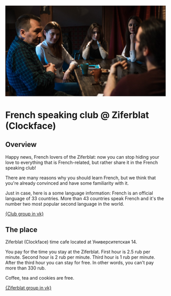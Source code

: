 ![photo](./photo.jpg)

# French speaking club @ Ziferblat (Clockface)

## Overview

Happy news, French lovers of the Ziferblat: now you can stop hiding your love to everything
that is French-related, but rather share it in the French speaking club!

There are many reasons why you should learn French, but we think that you're already
convinced and have some familiarity with it.

Just in case, here is a some language information:
French is an official language of 33 countries. More than 43 countries speak French
and it's the number two most popular second language in the world.

[{Club group in vk}](https://vk.com/event120418108)<br>

## The place

Ziferblat (Clockface) time cafe located at Университетская 14.

You pay for the time you stay at the Ziferblat.
First hour is 2.5 rub per minute.
Second hour is 2 rub per minute.
Third hour is 1 rub per minute.
After the third hour you can stay for free.
In other words, you can't pay more than 330 rub.

Coffee, tea and cookies are free.

[{Ziferblat group in vk}](https://vk.com/clockfacekzn)
